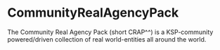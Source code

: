 # CommunityRealAgencyPack
The Community Real Agency Pack (short CRAP^^) is a KSP-community powered/driven collection of real world-entities all around the world.
